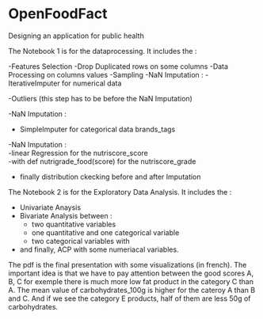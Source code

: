 # OpenFoodFact
Designing an application for public health


The Notebook 1 is for the dataprocessing. It includes the :

-Features Selection
-Drop Duplicated rows on some columns
-Data Processing on columns values
-Sampling
-NaN Imputation :
  -IterativeImputer for numerical data
  
-Outliers (this step has to be before the NaN Imputation)

-NaN Imputation :
  - SimpleImputer for categorical data brands_tags

-NaN Imputation : \
  -linear Regression for the nutriscore_score \
  -with def nutrigrade_food(score) for the nutriscore_grade 

- finally distribution ckecking before and after Imputation

The Notebook 2 is for the Exploratory Data Analysis. It includes the :

- Univariate Anaysis
- Bivariate Analysis    between :
  - two quantitative variables
  - one quantitative and one categorical variable
  - two categorical variables with 
 - and finally, ACP with some numeriacal variables.

The pdf is the final presentation with some visualizations (in french).
The important idea is that we have to pay attention between the good scores A, B, C for exemple there is much more low fat product in the category C than A. 
The mean value of carbohydrates_100g is higher for the cateroy A than B and C. And if we see the category E products, half of them are less 50g of carbohydrates. 
    
